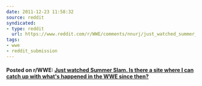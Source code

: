 ```yaml
---
date: 2011-12-23 11:58:32
source: reddit
syndicated:
- type: reddit
  url: https://www.reddit.com/r/WWE/comments/nnurj/just_watched_summer_slam_is_there_a_site_where_i/
tags:
- wwe
- reddit_submission
---
```


#### Posted on r/WWE: [Just watched Summer Slam. Is there a site where I can catch up with what's happened in the WWE since then?](https://reddit.com/r/WWE/comments/nnurj/just_watched_summer_slam_is_there_a_site_where_i/)